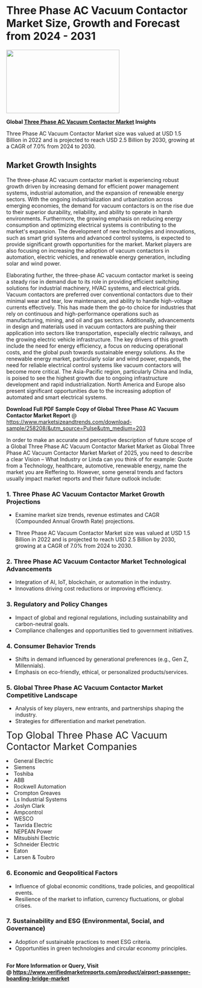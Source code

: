<H1>Three Phase AC Vacuum Contactor Market Size, Growth and Forecast from 2024 - 2031</H1><img class="aligncenter size-medium wp-image-584254" src="https://thirdeyenews.in/wp-content/uploads/2024/09/Global-Market-Research-300x168.jpeg" alt="" width="300" height="168" /><p><strong>Global&nbsp;<a href="https://www.marketsizeandtrends.com/download-sample/258208/&amp;utm_source=Pulse&amp;utm_medium=203">Three Phase AC Vacuum Contactor Market</a> Insights</strong></p><p>Three Phase AC Vacuum Contactor Market size was valued at USD 1.5 Billion in 2022 and is projected to reach USD 2.5 Billion by 2030, growing at a CAGR of 7.0% from 2024 to 2030.</p><p><h2>Market Growth Insights</h2> <p>The three-phase AC vacuum contactor market is experiencing robust growth driven by increasing demand for efficient power management systems, industrial automation, and the expansion of renewable energy sectors. With the ongoing industrialization and urbanization across emerging economies, the demand for vacuum contactors is on the rise due to their superior durability, reliability, and ability to operate in harsh environments. Furthermore, the growing emphasis on reducing energy consumption and optimizing electrical systems is contributing to the market's expansion. The development of new technologies and innovations, such as smart grid systems and advanced control systems, is expected to provide significant growth opportunities for the market. Market players are also focusing on increasing the adoption of vacuum contactors in automation, electric vehicles, and renewable energy generation, including solar and wind power. </p> <p>Elaborating further, the three-phase AC vacuum contactor market is seeing a steady rise in demand due to its role in providing efficient switching solutions for industrial machinery, HVAC systems, and electrical grids. Vacuum contactors are preferred over conventional contactors due to their minimal wear and tear, low maintenance, and ability to handle high-voltage currents effectively. This has made them the go-to choice for industries that rely on continuous and high-performance operations such as manufacturing, mining, and oil and gas sectors. Additionally, advancements in design and materials used in vacuum contactors are pushing their application into sectors like transportation, especially electric railways, and the growing electric vehicle infrastructure. The key drivers of this growth include the need for energy efficiency, a focus on reducing operational costs, and the global push towards sustainable energy solutions. As the renewable energy market, particularly solar and wind power, expands, the need for reliable electrical control systems like vacuum contactors will become more critical. The Asia-Pacific region, particularly China and India, is poised to see the highest growth due to ongoing infrastructure development and rapid industrialization. North America and Europe also present significant opportunities due to the increasing adoption of automated and smart electrical systems. </p><p><span class=""><strong>Download Full PDF Sample Copy of Global Three Phase AC Vacuum Contactor Market Report</strong> @ <a href="https://www.marketsizeandtrends.com/download-sample/258208/&amp;utm_source=Pulse&amp;utm_medium=203" target="_blank">https://www.marketsizeandtrends.com/download-sample/258208/&amp;utm_source=Pulse&amp;utm_medium=203</a></span></p><p>In order to make an accurate and perceptive description of future scope of a Global&nbsp;Three Phase AC Vacuum Contactor Market Market as Global&nbsp;Three Phase AC Vacuum Contactor Market Market of 2025, you need to describe a clear Vision &ndash; What Industry or Linda can you think of for example: Quote from a Technology, healthcare, automotive, renewable energy, name the market you are Reffering to. However, some general trends and factors usually impact market reports and their future outlook include:</p><h3>1.&nbsp;<strong>Three Phase AC Vacuum Contactor Market Growth Projections</strong></h3><ul><li>Examine market size trends, revenue estimates and CAGR (Compounded Annual Growth Rate) projections.</li><li><p>Three Phase AC Vacuum Contactor Market size was valued at USD 1.5 Billion in 2022 and is projected to reach USD 2.5 Billion by 2030, growing at a CAGR of 7.0% from 2024 to 2030.</p></li></ul><h3>2.&nbsp;<strong>Three Phase AC Vacuum Contactor Market Technological Advancements</strong></h3><ul><li>Integration of AI, IoT, blockchain, or automation in the industry.</li><li>Innovations driving cost reductions or improving efficiency.</li></ul><h3>3.&nbsp;<strong>Regulatory and Policy Changes</strong></h3><ul><li>Impact of global and regional regulations, including sustainability and carbon-neutral goals.</li><li>Compliance challenges and opportunities tied to government initiatives.</li></ul><h3>4.&nbsp;<strong>Consumer Behavior Trends</strong></h3><ul><li>Shifts in demand influenced by generational preferences (e.g., Gen Z, Millennials).</li><li>Emphasis on eco-friendly, ethical, or personalized products/services.</li></ul><h3>5.&nbsp;<strong>Global Three Phase AC Vacuum Contactor Market Competitive Landscape</strong></h3><ul><li>Analysis of key players, new entrants, and partnerships shaping the industry.</li><li>Strategies for differentiation and market penetration.</li></ul><p data-pm-slice="1 1 []"><span style="color: inherit; font-family: inherit; font-size: 25px;">Top Global Three Phase AC Vacuum Contactor Market Companies</span></p><div class="" data-test-id=""><p><li>General Electric</li><li> Siemens</li><li> Toshiba</li><li> ABB</li><li> Rockwell Automation</li><li> Crompton Greaves</li><li> Ls Industrial Systems</li><li> Joslyn Clark</li><li> Ampcontrol</li><li> WESCO</li><li> Tavrida Electric</li><li> NEPEAN Power</li><li> Mitsubishi Electric</li><li> Schneider Electric</li><li> Eaton</li><li> Larsen & Toubro</li></p></div><h3>6.&nbsp;<strong>Economic and Geopolitical Factors</strong></h3><ul><li>Influence of global economic conditions, trade policies, and geopolitical events.</li><li>Resilience of the market to inflation, currency fluctuations, or global crises.</li></ul><h3>7.&nbsp;<strong>Sustainability and ESG (Environmental, Social, and Governance)</strong></h3><ul><li>Adoption of sustainable practices to meet ESG criteria.</li><li>Opportunities in green technologies and circular economy principles.</li></ul><h2><strong style="font-size: 14px;">For More Information or Query, Visit @&nbsp;</strong><a style="background-color: #ffffff; font-size: 14px;" href="https://www.marketsizeandtrends.com/report/three-phase-ac-vacuum-contactor-market/" target="_blank">https://www.verifiedmarketreports.com/product/airport-passenger-boarding-bridge-market</a></h2>
